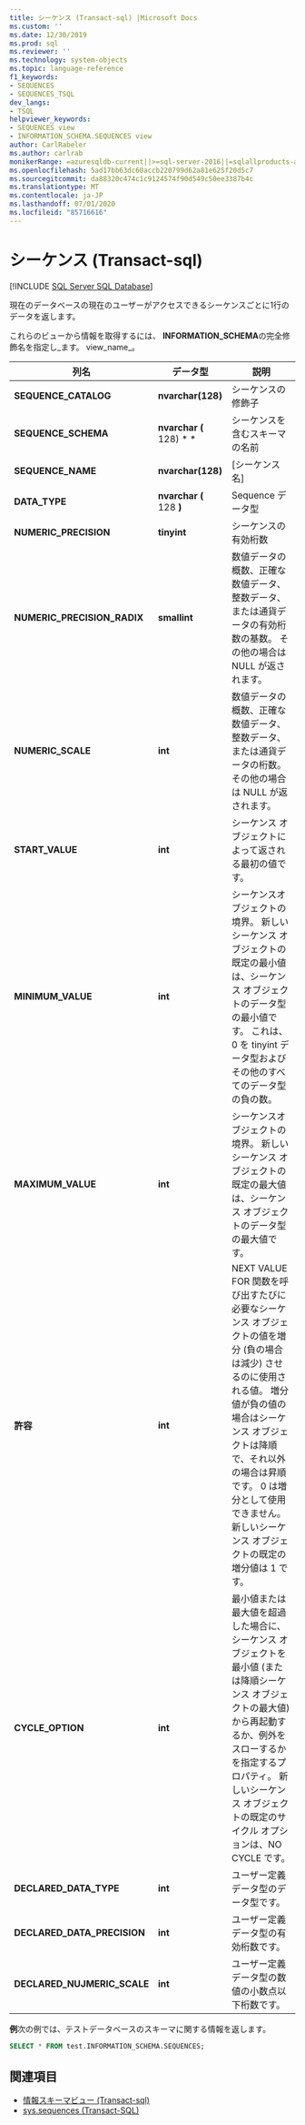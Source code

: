 ```yaml
---
title: シーケンス (Transact-sql) |Microsoft Docs
ms.custom: ''
ms.date: 12/30/2019
ms.prod: sql
ms.reviewer: ''
ms.technology: system-objects
ms.topic: language-reference
f1_keywords:
- SEQUENCES
- SEQUENCES_TSQL
dev_langs:
- TSQL
helpviewer_keywords:
- SEQUENCES view
- INFORMATION_SCHEMA.SEQUENCES view
author: CarlRabeler
ms.author: carlrab
monikerRange: =azuresqldb-current||>=sql-server-2016||=sqlallproducts-allversions||>=sql-server-linux-2017||=azuresqldb-mi-current
ms.openlocfilehash: 5ad17bb63dc60accb220799d62a81e625f20d5c7
ms.sourcegitcommit: da88320c474c1c9124574f90d549c50ee3387b4c
ms.translationtype: MT
ms.contentlocale: ja-JP
ms.lasthandoff: 07/01/2020
ms.locfileid: "85716616"
---
```

# <a name="sequences-transact-sql"></a>シーケンス (Transact-sql)

[!INCLUDE [SQL Server SQL Database](../../includes/applies-to-version/sql-asdb.md)]

現在のデータベースの現在のユーザーがアクセスできるシーケンスごとに1行のデータを返します。

これらのビューから情報を取得するには、 **INFORMATION_SCHEMA**の完全修飾名を指定し_ます。 view_name_。

|列名|データ型|説明|
|-----------------|---------------|-----------------|
|**SEQUENCE_CATALOG**|**nvarchar(128)**|シーケンスの修飾子|
|**SEQUENCE_SCHEMA**|**nvarchar (** 128) * *|シーケンスを含むスキーマの名前|
|**SEQUENCE_NAME**|**nvarchar(128)**|[シーケンス名]|
|**DATA_TYPE**|**nvarchar (** 128 **)**|Sequence データ型|
|**NUMERIC_PRECISION**|**tinyint**|シーケンスの有効桁数|
|**NUMERIC_PRECISION_RADIX**|**smallint**|数値データの概数、正確な数値データ、整数データ、または通貨データの有効桁数の基数。 その他の場合は NULL が返されます。|
|**NUMERIC_SCALE**|**int**|数値データの概数、正確な数値データ、整数データ、または通貨データの桁数。 その他の場合は NULL が返されます。|
|**START_VALUE**|**int**|シーケンス オブジェクトによって返される最初の値です。|
|**MINIMUM_VALUE**|**int**|シーケンスオブジェクトの境界。 新しいシーケンス オブジェクトの既定の最小値は、シーケンス オブジェクトのデータ型の最小値です。 これは、0 を tinyint データ型およびその他のすべてのデータ型の負の数。|
|**MAXIMUM_VALUE**|**int**|シーケンスオブジェクトの境界。 新しいシーケンス オブジェクトの既定の最大値は、シーケンス オブジェクトのデータ型の最大値です。|
|**許容**|**int**|NEXT VALUE FOR 関数を呼び出すたびに必要なシーケンス オブジェクトの値を増分 (負の場合は減少) させるのに使用される値。 増分値が負の値の場合はシーケンス オブジェクトは降順で、それ以外の場合は昇順です。 0 は増分として使用できません。 新しいシーケンス オブジェクトの既定の増分値は 1 です。
|**CYCLE_OPTION**|**int**|最小値または最大値を超過した場合に、シーケンス オブジェクトを最小値 (または降順シーケンス オブジェクトの最大値) から再起動するか、例外をスローするかを指定するプロパティ。 新しいシーケンス オブジェクトの既定のサイクル オプションは、NO CYCLE です。
|**DECLARED_DATA_TYPE**|**int**|ユーザー定義データ型のデータ型です。|
|**DECLARED_DATA_PRECISION**|**int**|ユーザー定義データ型の有効桁数です。|
|**DECLARED_NUJMERIC_SCALE**|**int**|ユーザー定義データ型の数値の小数点以下桁数です。|

**例**次の例では、テストデータベースのスキーマに関する情報を返します。

```sql
SELECT * FROM test.INFORMATION_SCHEMA.SEQUENCES;
```

## <a name="see-also"></a>関連項目

- [情報スキーマビュー &#40;Transact-sql&#41;](~/relational-databases/system-information-schema-views/system-information-schema-views-transact-sql.md)
- [sys.sequences &#40;Transact-SQL&#41;](../../relational-databases/system-catalog-views/sys-sequences-transact-sql.md)
